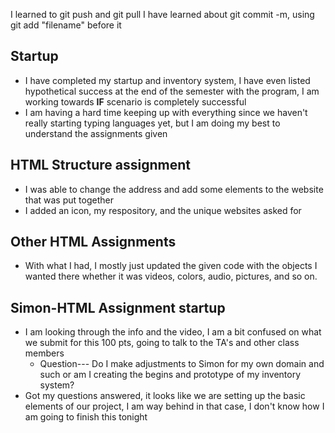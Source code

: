 I learned to git push and git pull
I have learned about git commit -m, using git add "filename" before it


## Startup
  - I have completed my startup and inventory system, I have even listed hypothetical success at the end of the semester with the program, I am working towards **IF** scenario is completely successful
  - I am having a hard time keeping up with everything since we haven't really starting typing languages yet, but I am doing my best to understand the assignments given
## HTML Structure assignment
  - I was able to change the address and add some elements to the website that was put together
  - I added an icon, my respository, and the unique websites asked for
## Other HTML Assignments
  - With what I had, I mostly just updated the given code with the objects I wanted there whether it was videos, colors, audio, pictures, and so on.
## Simon-HTML Assignment startup
  - I am looking through the info and the video, I am a bit confused on what we submit for this 100 pts, going to talk to the TA's and other class members
      - Question--- Do I make adjustments to Simon for my own domain and such or am I creating the begins and prototype of my inventory system?
  - Got my questions answered, it looks like we are setting up the basic elements of our project, I am way behind in that case, I don't know how I am going to finish this tonight
